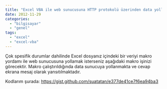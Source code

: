 ```yaml
---
title: "Excel VBA ile web sunucusuna HTTP protokolü üzerinden data yollamak (post etmek)"
date: 2012-11-29
categories: 
  - "bilgisayar"
  - "genel"
tags: 
  - "excel"
  - "excel-vba"
---
```


Çok spesifik durumlar dahilinde Excel dosyanız içindeki bir veriyi makro yordamı ile web sunucusuna yollamak isterseniz aşağıdaki makro işinizi görecektir. Makro çalıştırıldığında data sunucuya yollanmakta ve cevap ekrana mesaj olarak yansıtılmaktadır.

Kodlarım şurada: https://gist.github.com/suatatan/e377de41ce7f6ea94ba3
